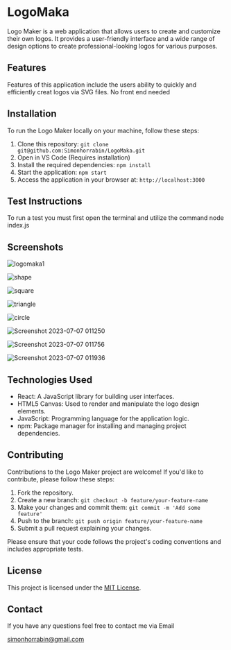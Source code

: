 # LogoMaka
Logo Maker is a web application that allows users to create and customize their own logos. It provides a user-friendly interface and a wide range of design options to create professional-looking logos for various purposes.

## Features


Features of this application include the users ability to quickly and efficiently creat logos via SVG files. No front end needed

## Installation

To run the Logo Maker locally on your machine, follow these steps:

1. Clone this repository: `git clone git@github.com:Simonhorrabin/LogoMaka.git`
2. Open in VS Code (Requires installation)
3. Install the required dependencies: `npm install`
4. Start the application: `npm start`
5. Access the application in your browser at: `http://localhost:3000`

## Test Instructions 
To run a test you must first open the terminal and utilize the command node index.js

## Screenshots
![logomaka1](https://github.com/Simonhorrabin/LogoMaka/assets/123128833/fe462cc5-ee89-4c68-b1b8-076f5808c4b2)

![shape](https://github.com/Simonhorrabin/LogoMaka/assets/123128833/f138ce18-5898-4135-9249-79fc514e5590)

![square](https://github.com/Simonhorrabin/LogoMaka/assets/123128833/85b11d96-a97a-41b9-b3e0-049b8ffac508)

![triangle](https://github.com/Simonhorrabin/LogoMaka/assets/123128833/09345525-c271-49c4-959f-6816f194ce75)

![circle](https://github.com/Simonhorrabin/LogoMaka/assets/123128833/6a14b4db-f66c-49af-8349-fcd6c3a16f4a)

![Screenshot 2023-07-07 011250](https://github.com/Simonhorrabin/LogoMaka/assets/123128833/99ef8dcf-81a8-4216-828f-9a55b0850a73)

![Screenshot 2023-07-07 011756](https://github.com/Simonhorrabin/LogoMaka/assets/123128833/4295ddbe-9113-4ea3-b33b-9f022d49f359)

![Screenshot 2023-07-07 011936](https://github.com/Simonhorrabin/LogoMaka/assets/123128833/b84812bd-eb29-4eb2-a22a-0db76a99e4dd)






## Technologies Used

- React: A JavaScript library for building user interfaces.
- HTML5 Canvas: Used to render and manipulate the logo design elements.
- JavaScript: Programming language for the application logic.
- npm: Package manager for installing and managing project dependencies.

## Contributing

Contributions to the Logo Maker project are welcome! If you'd like to contribute, please follow these steps:

1. Fork the repository.
2. Create a new branch: `git checkout -b feature/your-feature-name`
3. Make your changes and commit them: `git commit -m 'Add some feature'`
4. Push to the branch: `git push origin feature/your-feature-name`
5. Submit a pull request explaining your changes.

Please ensure that your code follows the project's coding conventions and includes appropriate tests.

## License

This project is licensed under the [MIT License](LICENSE.md).

## Contact

If you have any questions feel free to contact me via Email

simonhorrabin@gmail.com





